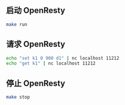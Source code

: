 ## 启动 OpenResty

```bash
make run
```

## 请求 OpenResty

```bash
echo "set k1 0 900 d1" | nc localhost 11212
echo "get k1" | nc localhost 11212
```

## 停止 OpenResty

```bash
make stop
```